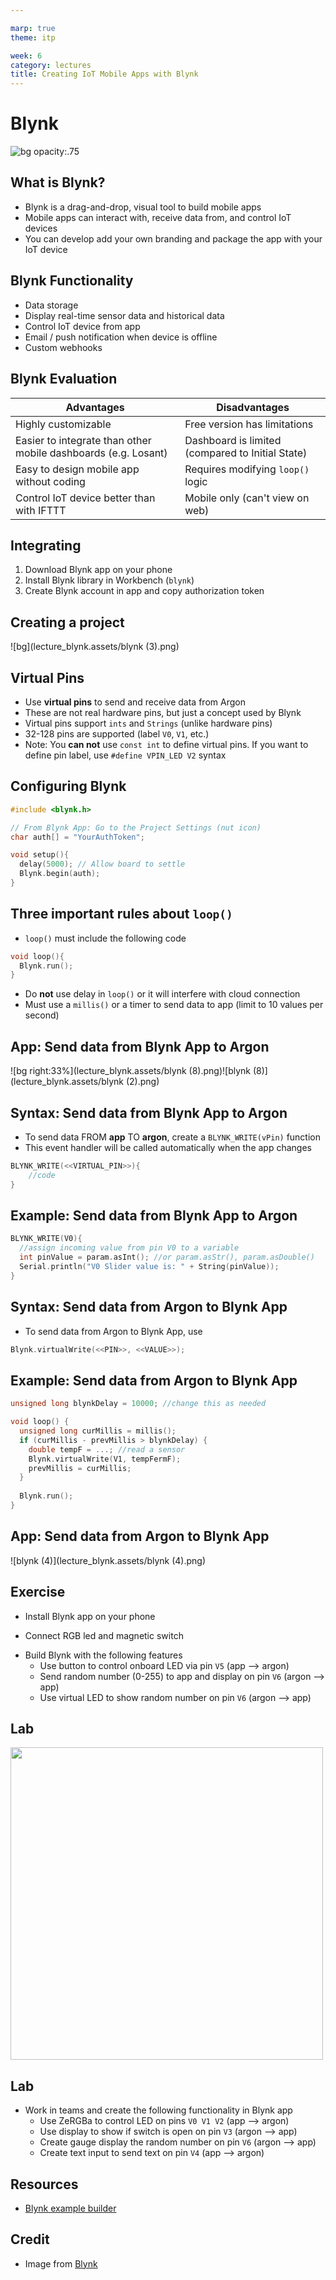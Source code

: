 ```yaml
---

marp: true
theme: itp

week: 6
category: lectures
title: Creating IoT Mobile Apps with Blynk
---
```


<!-- headingDivider: 2 -->

# Blynk

![bg opacity:.75](lecture_blynk.assets/blynk.jpg)

## What is Blynk?

* Blynk is a drag-and-drop, visual tool to build mobile apps
* Mobile apps can interact with, receive data from, and control IoT devices 
* You can develop add your own branding and package the app with your IoT device

## Blynk Functionality

- Data storage
- Display real-time sensor data and historical data
- Control IoT device from app
- Email / push notification when device is offline
- Custom webhooks

## Blynk Evaluation

| Advantages                                                   | Disadvantages                                    |
| ------------------------------------------------------------ | ------------------------------------------------ |
| Highly customizable                                          | Free version has limitations                     |
| Easier to integrate than other mobile dashboards (e.g. Losant) | Dashboard is limited (compared to Initial State) |
| Easy to design mobile app without coding                     | Requires modifying `loop()` logic                |
| Control IoT device better than with IFTTT                    | Mobile only (can't view on web)                  |

## Integrating

1. Download Blynk app on your phone
2. Install Blynk library in Workbench (`blynk`)
3. Create Blynk account in app and copy authorization token

## Creating a project

![bg](lecture_blynk.assets/blynk (3).png)

## Virtual Pins

- Use **virtual pins** to send and receive data from Argon
- These are not real hardware pins, but just a concept used by Blynk
- Virtual pins support `ints` and `Strings` (unlike hardware pins) 
- 32-128 pins are supported (label `V0`, `V1`, etc.)
- Note: You **can not** use `const int` to define virtual pins. If you want to define pin label, use `#define VPIN_LED V2` syntax

## Configuring Blynk

```c++
#include <blynk.h>

// From Blynk App: Go to the Project Settings (nut icon)
char auth[] = "YourAuthToken";

void setup(){
  delay(5000); // Allow board to settle
  Blynk.begin(auth);
}
```



## Three important rules about `loop()`

- `loop()` must include the following code

```c++
void loop(){
  Blynk.run();
}
```

- Do **not** use delay in `loop()` or it will interfere with cloud connection
- Must use a `millis()` or a timer to send data to app (limit to 10 values per second)

## App: Send data from Blynk App to Argon

![bg right:33%](lecture_blynk.assets/blynk (8).png)![blynk (8)](lecture_blynk.assets/blynk (2).png)


## Syntax: Send data from Blynk App to Argon

- To send data FROM **app** TO **argon**, create a `BLYNK_WRITE(vPin)` function 
- This event handler will be called automatically when the app changes

```c++
BLYNK_WRITE(<<VIRTUAL_PIN>>){
    //code
}
```
## Example: Send data from Blynk App to Argon

```c++
BLYNK_WRITE(V0){
  //assign incoming value from pin V0 to a variable
  int pinValue = param.asInt(); //or param.asStr(), param.asDouble()
  Serial.println("V0 Slider value is: " + String(pinValue));
}
```

## Syntax: Send data from Argon to Blynk App

- To send data from Argon to Blynk App, use 

```c++
Blynk.virtualWrite(<<PIN>>, <<VALUE>>);
```

## Example: Send data from Argon to Blynk App

```c++
unsigned long blynkDelay = 10000; //change this as needed

void loop() {
  unsigned long curMillis = millis();
  if (curMillis - prevMillis > blynkDelay) {
    double tempF = ...; //read a sensor
    Blynk.virtualWrite(V1, tempFermF);
    prevMillis = curMillis;
  }
 
  Blynk.run();
}
```

## App: Send data from Argon to Blynk App

![blynk (4)](lecture_blynk.assets/blynk (4).png)
## Exercise

* Install Blynk app on your phone


- Connect RGB led and magnetic switch 

* Build Blynk with the following features
  * Use button to control onboard LED via pin `V5` (app --> argon)
  * Send random number (0-255) to app and display on pin `V6` (argon --> app)
  * Use virtual LED to show random number on pin `V6` (argon --> app)

## Lab

<img src="lecture_blynk.assets/switch-magnetic-door_and_rgb_led_bb.png" style="width:500px;" />

## Lab

* Work in teams and create the following functionality in Blynk app
  * Use ZeRGBa to control LED on pins `V0 V1 V2` (app --> argon)
  * Use display to show if switch is open on pin `V3` (argon --> app)
  * Create gauge display the random number on pin `V6` (argon --> app)
  * Create text input to send text on pin `V4` (app --> argon)

## Resources

- [Blynk example builder](https://examples.blynk.cc/?board=Particle%20Photon&shield=Particle%20WiFi&example=Widgets%2FTerminal)

## Credit

* Image from [Blynk](https://blynk.io/)